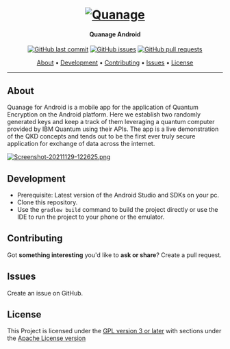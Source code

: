 <h1 align="center">
  <br>
  <a href=""><img src="https://i.postimg.cc/fL5xFTvZ/encrypted-data.png" alt="Quanage"></a>
</h1>

<h4 align="center">Quanage Android</h4>

<p align="center">
    <a href="https://github.com/akshaaatt/Quanage/commits/master">
    <img src="https://img.shields.io/github/last-commit/akshaaatt/Quanage.svg?style=flat-square&logo=github&logoColor=white"
         alt="GitHub last commit"></a>
    <a href="https://github.com/akshaaatt/Quanage/issues">
    <img src="https://img.shields.io/github/issues-raw/akshaaatt/Quanage.svg?style=flat-square&logo=github&logoColor=white"
         alt="GitHub issues"></a>
    <a href="https://github.com/akshaaatt/Quanage/pulls">
    <img src="https://img.shields.io/github/issues-pr-raw/akshaaatt/Quanage.svg?style=flat-square&logo=github&logoColor=white"
         alt="GitHub pull requests"></a>
</p>
      
<p align="center">
  <a href="#about">About</a> •
  <a href="#development">Development</a> •
<!--   <a href="#downloading">Downloading</a> • -->
  <a href="#contributing">Contributing</a> •
  <a href="#issues">Issues</a> •
  <a href="#license">License</a>
</p>

---

## About

Quanage for Android is a mobile app for the application of Quantum Encryption on the Android platform. Here we establish two randomly generated keys and keep a track of them leveraging a quantum computer provided by IBM Quantum using their APIs. The app is a live demonstration of the QKD concepts and tends out to be the first ever truly secure application for exchange of data across the internet.

[![Screenshot-20211129-122625.png](https://i.postimg.cc/sxDK1TzR/Screenshot-20211129-122625.png)](https://postimg.cc/2bMnKF3H)

## Development
	    
* Prerequisite: Latest version of the Android Studio and SDKs on your pc.
* Clone this repository.
* Use the `gradlew build` command to build the project directly or use the IDE to run the project to your phone or the emulator.

<!-- ## Downloading

* [Google Play Store](https://play.google.com/store/apps/details?id=org.aemerse.quanage) -->
	    	    
## Contributing
	  
Got **something interesting** you'd like to **ask or share**? Create a pull request.
	    
## Issues
	  
Create an issue on GitHub.

## License

This Project is licensed under the [GPL version 3 or later](https://www.gnu.org/licenses/gpl-3.0.html) with sections under the [Apache License version](https://www.apache.org/licenses/LICENSE-2.0.html) 
